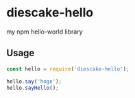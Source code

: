 # diescake-hello

my npm hello-world library

## Usage

```javascript
const hello = require('diescake-hello');

hello.say('hoge');
hello.sayHello();
```

